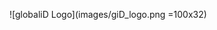 ![globaliD Logo](images/giD_logo.png =100x32)


<!--stackedit_data:
eyJoaXN0b3J5IjpbLTExMDk4NTA5NCwtMTk0MDczMTU4OV19
-->